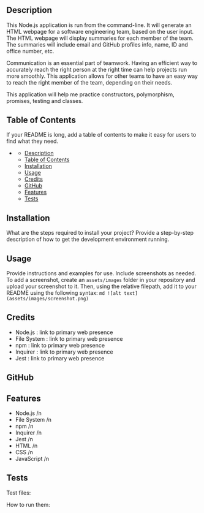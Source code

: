 # <Team-Webpage-Generator>

## Description

This Node.js application is run from the command-line. It will generate an HTML webpage for a software engineering team, based on the user input. The HTML webpage will display summaries for each member of the team. The summaries will include email and GitHub profiles info, name, ID and office number, etc.

Communication is an essential part of teamwork. Having an efficient way to accurately reach the right person at the right time can help projects run more smoothly. This application allows for other teams to have an easy way to reach the right member of the team, depending on their needs.

This application will help me practice constructors, polymorphism, promises, testing and classes.

## Table of Contents

If your README is long, add a table of contents to make it easy for users to find what they need.
- [<Team-Webpage-Generator>](#team-webpage-generator)
  - [Description](#description)
  - [Table of Contents](#table-of-contents)
  - [Installation](#installation)
  - [Usage](#usage)
  - [Credits](#credits)
  - [GitHub](#github)
  - [Features](#features)
  - [Tests](#tests)

## Installation

What are the steps required to install your project? Provide a step-by-step description of how to get the development environment running.

## Usage

Provide instructions and examples for use. Include screenshots as needed.
To add a screenshot, create an `assets/images` folder in your repository and upload your screenshot to it. Then, using the relative filepath, add it to your README using the following syntax:
    ```md
    ![alt text](assets/images/screenshot.png)
    ```

## Credits

- Node.js : link to primary web presence
- File System : link to primary web presence
- npm : link to primary web presence
- Inquirer : link to primary web presence
- Jest : link to primary web presence

## GitHub


## Features

- Node.js /n
- File System /n
- npm /n
- Inquirer /n
- Jest /n
- HTML /n
- CSS /n
- JavaScript /n

## Tests

Test files:


How to run them: